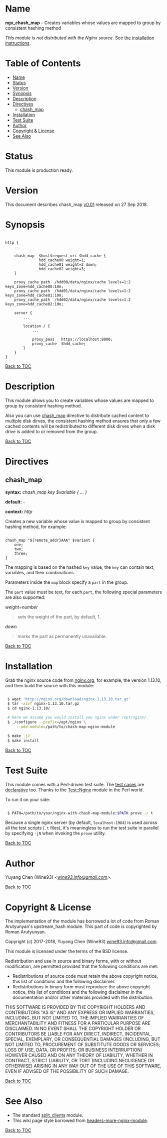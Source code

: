 Name
====

**ngx_chash_map** - Creates variables whose values are mapped to group by consistent hashing method

*This module is not distributed with the Nginx source.* See [the installation instructions](#installation).

Table of Contents
=================

* [Name](#name)
* [Status](#status)
* [Version](#version)
* [Synopsis](#synopsis)
* [Description](#description)
* [Directives](#directives)
    * [chash_map](#chash_map)
* [Installation](#installation)
* [Test Suite](#test-suite)
* [Author](#author)
* [Copyright & License](#copyright--license)
* [See Also](#see-also)

Status
======

This module is production ready.

Version
=======
This document describes chash_map [v0.01](https://github.com/Wine93/chash-map-nginx-module/tags) released on 27 Sep 2018.

Synopsis
========

```nginx

http {
    ...

    chash_map  $host$request_uri $hdd_cache {
               hdd_cache00 weight=1;
               hdd_cache01 weight=2 down;
               hdd_cache02 weight=3;
    }

    proxy_cache_path  /hdd00/data/nginx/cache levels=1:2 keys_zone=hdd_cache00:10m;
    proxy_cache_path  /hdd01/data/nginx/cache levels=1:2 keys_zone=hdd_cache01:10m;
    proxy_cache_path  /hdd02/data/nginx/cache levels=1:2 keys_zone=hdd_cache02:10m;

    server {
        ...

        location / {
            ...

            proxy_pass   https://localhost:8000;
            proxy_cache  $hdd_cache;
        }
    }
}
```

[Back to TOC](#table-of-contents)

Description
===========

This module allows you to create variables whose values are mapped to group by consistent hashing method.

Also you can use [chash_map](#chash_map) directive to distribute cached content to multiple disk dirves,
the consistent hashing method ensures that only a few cached contents will be redistributed to different disk dirves
when a disk drive is added to or removed from the group.

[Back to TOC](#table-of-contents)

Directives
==========

chash_map
---------

**syntax:** *chash_map key $variable { ... }*

**default:** *-*

**context:** *http*

Creates a new variable whose value is mapped to group by consistent hashing method, for example:

```nginx

chash_map "${remote_addr}AAA" $variant {
    one;
    two;
    three;
}
```

The mapping is based on the hashed `key` value, the `key` can contain text, variables, and their combinations.

Parameters inside the `map` block specify a `part` in the group.

The `part` value must be text, for each `part`, the following special parameters are also supported:

*weight=number*
>    sets the weight of the part, by default, 1.

*down*
>    marks the part as permanently unavailable.

[Back to TOC](#table-of-contents)

Installation
============

Grab the nginx source code from [nginx.org](http://nginx.org/), for example,
the version 1.13.10, and then build the source with this module:

```bash

 $ wget 'http://nginx.org/download/nginx-1.13.10.tar.gz'
 $ tar -xzvf nginx-1.13.10.tar.gz
 $ cd nginx-1.13.10/

 # Here we assume you would install you nginx under /opt/nginx/.
 $ ./configure --prefix=/opt/nginx \
     --add-module=/path/to/chash-map-nginx-module

 $ make -j2
 $ make install
```


[Back to TOC](#table-of-contents)


Test Suite
==========

This module comes with a Perl-driven test suite. The [test cases](http://github.com/Wine93/chash-map-nginx-module/tree/master/t/) are
[declarative](http://github.com/Wine93/chash-map-nginx-module/blob/master/t/sanity.t) too. Thanks to the [Test::Nginx](http://search.cpan.org/perldoc?Test::Nginx) module in the Perl world.

To run it on your side:

```bash

 $ PATH=/path/to/your/nginx-with-chash-map-module:$PATH prove -r t
```

Because a single nginx server (by default, `localhost:1984`) is used across all the test scripts (`.t` files), it's meaningless to run the test suite in parallel by specifying `-jN` when invoking the `prove` utility.

[Back to TOC](#table-of-contents)


Author
======

Yuyang Chen (Wine93) *&lt;wine93.info@gmail.com&gt;*.

[Back to TOC](#table-of-contents)

Copyright & License
===================
The implementation of the module has borrowed a lot of code from Roman Arutyunyan's upstream_hash module. This part of code is copyrighted by Roman Arutyunyan.

Copyright (c) 2017-2018, Yuyang Chen (Wine93) <wine93.info@gmail.com>.

This module is licensed under the terms of the BSD license.

Redistribution and use in source and binary forms, with or without
modification, are permitted provided that the following conditions
are met:

* Redistributions of source code must retain the above copyright notice, this list of conditions and the following disclaimer.
* Redistributions in binary form must reproduce the above copyright notice, this list of conditions and the following disclaimer in the documentation and/or other materials provided with the distribution.

THIS SOFTWARE IS PROVIDED BY THE COPYRIGHT HOLDERS AND CONTRIBUTORS
"AS IS" AND ANY EXPRESS OR IMPLIED WARRANTIES, INCLUDING, BUT NOT
LIMITED TO, THE IMPLIED WARRANTIES OF MERCHANTABILITY AND FITNESS FOR
A PARTICULAR PURPOSE ARE DISCLAIMED. IN NO EVENT SHALL THE COPYRIGHT
HOLDER OR CONTRIBUTORS BE LIABLE FOR ANY DIRECT, INDIRECT, INCIDENTAL,
SPECIAL, EXEMPLARY, OR CONSEQUENTIAL DAMAGES (INCLUDING, BUT NOT LIMITED
TO, PROCUREMENT OF SUBSTITUTE GOODS OR SERVICES; LOSS OF USE, DATA, OR
PROFITS; OR BUSINESS INTERRUPTION) HOWEVER CAUSED AND ON ANY THEORY OF
LIABILITY, WHETHER IN CONTRACT, STRICT LIABILITY, OR TORT (INCLUDING
NEGLIGENCE OR OTHERWISE) ARISING IN ANY WAY OUT OF THE USE OF THIS
SOFTWARE, EVEN IF ADVISED OF THE POSSIBILITY OF SUCH DAMAGE.

[Back to TOC](#table-of-contents)

See Also
========

* The standard [split_clients](http://nginx.org/en/docs/http/ngx_http_split_clients_module.html) module.
* This wiki page style borrowed from [headers-more-nginx-module](https://github.com/openresty/headers-more-nginx-module).

[Back to TOC](#table-of-contents)
